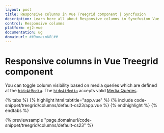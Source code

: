 ```yaml
---
layout: post
title: Responsive columns in Vue Treegrid component | Syncfusion
description: Learn here all about Responsive columns in Syncfusion Vue Treegrid component of Syncfusion Essential JS 2 and more.
control: Responsive columns 
platform: ej2-vue
documentation: ug
domainurl: ##DomainURL##
---
```


# Responsive columns in Vue Treegrid component

You can toggle column visibility based on media queries which are defined
at the [`hideAtMedia`](https://ej2.syncfusion.com/vue/documentation/api/treegrid/column/#hideatmedia).
The [`hideAtMedia`](https://ej2.syncfusion.com/vue/documentation/api/treegrid/column/#hideatmedia) accepts valid
[Media Queries]( http://cssmediaqueries.com/what-are-css-media-queries.html ).

{% tabs %}
{% highlight html tabtitle="app.vue" %}
{% include code-snippet/treegrid/columns/default-cs23/app.vue %}
{% endhighlight %}
{% endtabs %}
        
{% previewsample "page.domainurl/code-snippet/treegrid/columns/default-cs23" %}
